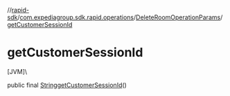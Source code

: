 //[rapid-sdk](../../../index.md)/[com.expediagroup.sdk.rapid.operations](../index.md)/[DeleteRoomOperationParams](index.md)/[getCustomerSessionId](get-customer-session-id.md)

# getCustomerSessionId

[JVM]\

public final [String](https://docs.oracle.com/javase/8/docs/api/java/lang/String.html)[getCustomerSessionId](get-customer-session-id.md)()
